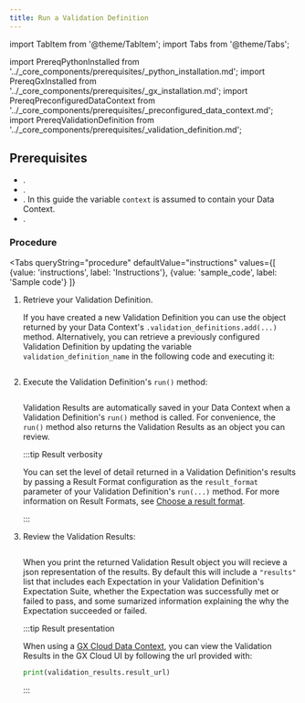```yaml
---
title: Run a Validation Definition
---
```

import TabItem from '@theme/TabItem';
import Tabs from '@theme/Tabs';

import PrereqPythonInstalled from '../_core_components/prerequisites/_python_installation.md';
import PrereqGxInstalled from '../_core_components/prerequisites/_gx_installation.md';
import PrereqPreconfiguredDataContext from '../_core_components/prerequisites/_preconfigured_data_context.md';
import PrereqValidationDefinition from '../_core_components/prerequisites/_validation_definition.md';



<h2>Prerequisites</h2>

- <PrereqPythonInstalled/>.
- <PrereqGxInstalled/>.
- <PrereqPreconfiguredDataContext/>. In this guide the variable `context` is assumed to contain your Data Context.
- <PrereqValidationDefinition/>.

### Procedure

<Tabs 
   queryString="procedure"
   defaultValue="instructions"
   values={[
      {value: 'instructions', label: 'Instructions'},
      {value: 'sample_code', label: 'Sample code'}
   ]}
>

<TabItem value="instructions" label="Instructions">

1. Retrieve your Validation Definition.

   If you have created a new Validation Definition you can use the object returned by your Data Context's `.validation_definitions.add(...)` method.  Alternatively, you can retrieve a previously configured Validation Definition by updating the variable `validation_definition_name` in the following code and executing it:

   ```python title="Python name="docs/docusaurus/docs/core/run_validations/_examples/run_a_validation_definition.py - retrieve a Validation Definition"
   ```

2. Execute the Validation Definition's `run()` method:

   ```python title="Python" name="docs/docusaurus/docs/core/run_validations/_examples/run_a_validation_definition.py - run a Validation Definition"
   ```

   Validation Results are automatically saved in your Data Context when a Validation Definition's `run()` method is called.  For convenience, the `run()` method also returns the Validation Results as an object you can review.

   :::tip Result verbosity

   You can set the level of detail returned in a Validation Definition's results by passing a Result Format configuration as the `result_format` parameter of your Validation Definition's `run(...)` method.  For more information on Result Formats, see [Choose a result format](/core/trigger_actions_based_on_results/choose_a_result_format/choose_a_result_format.md).

   :::

3. Review the Validation Results:
 
   ```python title="Python" name="docs/docusaurus/docs/core/run_validations/_examples/run_a_validation_definition.py - review Validation Results"
   ```
   
   When you print the returned Validation Result object you will recieve a json representation of the results.  By default this will include a `"results"` list that includes each Expectation in your Validation Definition's Expectation Suite, whether the Expectation was successfully met or failed to pass, and some sumarized information explaining the why the Expectation succeeded or failed.

   :::tip Result presentation

   When using a [GX Cloud Data Context](/core/set_up_a_gx_environment/create_a_data_context/?context_type=gx_cloud), you can view the Validation Results in the GX Cloud UI by following the url provided with:

   ```python title="Python"
   print(validation_results.result_url)
   ```

   :::

</TabItem>

<TabItem value="sample_code" label="Sample code">

```python showLineNumbers title="Python" name="docs/docusaurus/docs/core/run_validations/_examples/run_a_validation_definition.py - full code example"
```

</TabItem>

</Tabs>
